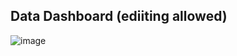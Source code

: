  ## Data Dashboard (ediiting allowed)

![image](https://github.com/user-attachments/assets/5fa527e8-15ee-461c-bea8-ab63390c9554)
